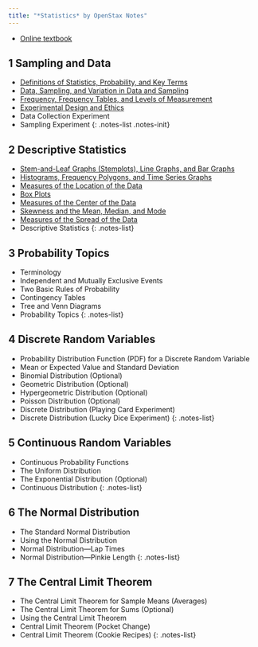 ```yaml
---
title: "*Statistics* by OpenStax Notes"
---
```


- [Online textbook](https://openstax.org/books/statistics/pages/1-introduction)
<!-- - [Whiteboard notes](https://1drv.ms/o/c/c4097c61e06a2b97/EpojsyS4IFdOp0qZoDZdHikBZAinLWQ3ncbWjBZVKo0vtQ?e=5egVmL) -->

## 1 Sampling and Data

- [Definitions of Statistics, Probability, and Key Terms](./1-1-definitions-of-statistics-probability-and-key-terms.md)
- [Data, Sampling, and Variation in Data and Sampling](./1-2-data-sampling-and-variation-in-data-and-sampling.md)
- [Frequency, Frequency Tables, and Levels of Measurement](./1-3-frequency-tables.md)
- [Experimental Design and Ethics](./1-4-experimental-design-and-ethics.md)
- Data Collection Experiment
- Sampling Experiment
{: .notes-list .notes-init}

## 2 Descriptive Statistics

- [Stem-and-Leaf Graphs (Stemplots), Line Graphs, and Bar Graphs](./2-1-stem-and-leaf-graphs-stemplots-line-graphs-and-bar-graphs.md)
- [Histograms, Frequency Polygons, and Time Series Graphs](./2-2-histograms-frequency-polygons-and-time-series-graphs.md)
- [Measures of the Location of the Data](./2-3-measures-of-the-location-of-the-data.md)
- [Box Plots](./2-4-box-plots.md)
- [Measures of the Center of the Data](./2-5-measures-of-the-center-of-the-data.md)
- [Skewness and the Mean, Median, and Mode](./2-6-skewness-and-the-mean-median-and-mode.md)
- [Measures of the Spread of the Data](./2-7-measures-of-the-spread-of-the-data.md)
- Descriptive Statistics
{: .notes-list}

## 3 Probability Topics

- Terminology
- Independent and Mutually Exclusive Events
- Two Basic Rules of Probability
- Contingency Tables
- Tree and Venn Diagrams
- Probability Topics
{: .notes-list}

## 4 Discrete Random Variables

- Probability Distribution Function (PDF) for a Discrete Random Variable
- Mean or Expected Value and Standard Deviation
- Binomial Distribution (Optional)
- Geometric Distribution (Optional)
- Hypergeometric Distribution (Optional)
- Poisson Distribution (Optional)
- Discrete Distribution (Playing Card Experiment)
- Discrete Distribution (Lucky Dice Experiment)
{: .notes-list}

## 5 Continuous Random Variables

- Continuous Probability Functions
- The Uniform Distribution
- The Exponential Distribution (Optional)
- Continuous Distribution
{: .notes-list}

## 6 The Normal Distribution

- The Standard Normal Distribution
- Using the Normal Distribution
- Normal Distribution—Lap Times
- Normal Distribution—Pinkie Length
{: .notes-list}

## 7 The Central Limit Theorem

- The Central Limit Theorem for Sample Means (Averages)
- The Central Limit Theorem for Sums (Optional)
- Using the Central Limit Theorem
- Central Limit Theorem (Pocket Change)
- Central Limit Theorem (Cookie Recipes)
{: .notes-list}
